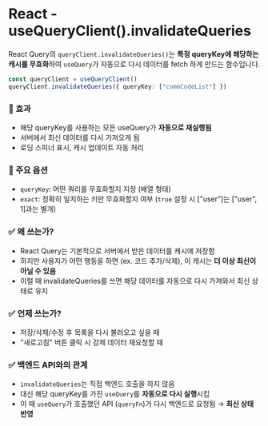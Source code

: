 # React - useQueryClient().invalidateQueries

  

  
React Query의 `queryClient.invalidateQueries()`는 **특정 queryKey에 해당하는 캐시를 무효화**하여 `useQuery`가 자동으로 다시 데이터를 fetch 하게 만드는 함수입니다.

```ts
const queryClient = useQueryClient()
queryClient.invalidateQueries({ queryKey: ["commCodeList"] })
```

### 🚀 효과

* 해당 queryKey를 사용하는 모든 useQuery가 **자동으로 재실행됨**
* 서버에서 최신 데이터를 다시 가져오게 됨
* 로딩 스피너 표시, 캐시 업데이트 자동 처리

### 🎯 주요 옵션

* `queryKey`: 어떤 쿼리를 무효화할지 지정 (배열 형태)
* `exact`: 정확히 일치하는 키만 무효화할지 여부 (`true` 설정 시 \["user"]는 \["user", 1]과는 별개)

### ✅ 왜 쓰는가?

* React Query는 기본적으로 서버에서 받은 데이터를 캐시에 저장함
* 하지만 사용자가 어떤 행동을 하면 (ex. 코드 추가/삭제), 이 캐시는 **더 이상 최신이 아닐 수 있음**
* 이럴 때 invalidateQueries를 쓰면 해당 데이터를 자동으로 다시 가져와서 최신 상태로 유지

### ✅ 언제 쓰는가?

* 저장/삭제/수정 후 목록을 다시 불러오고 싶을 때
* "새로고침" 버튼 클릭 시 강제 데이터 재요청할 때

### ✅ 백엔드 API와의 관계

* `invalidateQueries`는 직접 백엔드 호출을 하지 않음
* 대신 해당 queryKey를 가진 `useQuery`를 **자동으로 다시 실행**시킴
* 이 때 `useQuery`가 호출했던 API (`queryFn`)가 다시 백엔드로 요청됨 → **최신 상태 반영**

